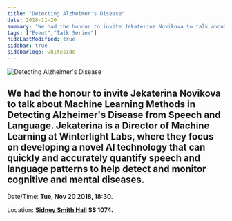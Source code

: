 ```yaml
---
title: "Detecting Alzheimer's Disease"
date: 2018-11-20
summary: "We had the honour to invite Jekaterina Novikova to talk about Machine Learning Methods in Detecting Alzheimer's Disease from Speech and Language. Jekaterina is a Director of Machine Learning at Winterlight Labs, where they focus on developing a novel AI technology that can quickly and accurately quantify speech and language patterns to help detect and monitor cognitive and mental diseases."
tags: ["Event","Talk Series"]
hideLastModified: true
sidebar: true
sidebarlogo: whiteside
---
```


![Detecting Alzheimer's Disease](https://drive.google.com/u/0/uc?id=1T50cSBLmvFrnX1R96WUIa2Wl_Vk1yS0t)

We had the honour to invite Jekaterina Novikova to talk about Machine Learning Methods in Detecting Alzheimer's Disease from Speech and Language. Jekaterina is a Director of Machine Learning at Winterlight Labs, where they focus on developing a novel AI technology that can quickly and accurately quantify speech and language patterns to help detect and monitor cognitive and mental diseases.
---
Date/Time: **Tue, Nov 20 2018, 18:30.**

Location: **[Sidney Smith Hall](http://map.utoronto.ca/utsg/building/033) SS 1074.**
